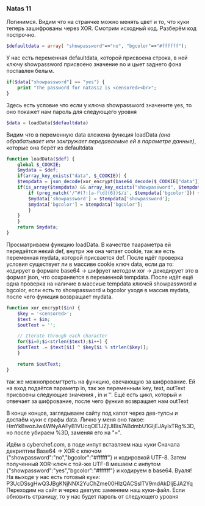 ### Natas 11
Логинимся. Видим что на странчке можно менять цвет и то, что куки теперь зашифрованы через XOR. Смотрим исходный код.
Разберём код построчно.

```php
$defaultdata = array( "showpassword"=>"no", "bgcolor"=>"#ffffff");
```
У нас есть переменная defaultdata, которой присвоена строка, в ней ключу showpassword присвоено значение no и цыет заднего фона поставлен белым.

```php
if($data["showpassword"] == "yes") {
    print "The password for natas12 is <censored><br>";
}
```
Здесь есть условие что если у ключа showpassword значените yes, то оно покажет нам пароль для следующего уровня

```php
$data = loadData($defaultdata)
```
Видим что в переменную data вложена функция loadData _(она обрабатывает или закгружает передаваемые ей в параметре данные)_, которые она берёт из defaultdata

```php
function loadData($def) {
    global $_COOKIE;
    $mydata = $def;
    if(array_key_exists("data", $_COOKIE)) {
    $tempdata = json_decode(xor_encrypt(base64_decode($_COOKIE["data"])), true);
    if(is_array($tempdata) && array_key_exists("showpassword", $tempdata) && array_key_exists("bgcolor", $tempdata)) {
        if (preg_match('/^#(?:[a-f\d]{6})$/i', $tempdata['bgcolor'])) {
        $mydata['showpassword'] = $tempdata['showpassword'];
        $mydata['bgcolor'] = $tempdata['bgcolor'];
        }
    }
    }
    return $mydata;
}
```
Просматриваем функцию loadData. В качестве паараметра ей передаётся некий def, внутри же она читает cookie, так же есть переменная mydata, которой присвается def. 
После идёт проверка условия существует ли в массиве cookie ключ data, если да то: кодирует в формате base64 -> шифрует методом xor -> декодирует это в формат json, что сохраняется в переменной tempdata. 
После идёт ещё одна проверка на наличие в массиые tempdata ключей showpassword и bgcolor, если есть то showpassword и bgcolor уходя в массив mydata, после чего функция возвращает mydata.

```php
function xor_encrypt($in) {
    $key = '<censored>';
    $text = $in;
    $outText = '';

    // Iterate through each character
    for($i=0;$i<strlen($text);$i++) {
    $outText .= $text[$i] ^ $key[$i % strlen($key)];
    }

    return $outText;
}
```
так же можнопросмгтреть на функцию, овечающую за шифрование. Ей на вход подаётся параметр in, так же переменным key, text, outText присвоены следующие значения <censored>, in и ''.
Ещё есть цикл, который и отвечает за шифрование, после чего функия возвращает нам outText

В конце концов, заглядываем сайту под капот через дев-тулсы и достаём куки с графы data. Лично у меня оно такое: HmYkBwozJw4WNyAAFyB1VUcqOE1JZjUIBis7ABdmbU1GIjEJAyIxTRg%3D, но после убираем %3D, заменяя его на "=".

Идём в cyberchef.com, в поде инпут вставляем наш куки
Сначала декриптим Base64 -> XOR с ключом {"showpassword":"no","bgcolor":"#ffffff"} и кодировкой UTF-8. 
Затем полученный XOR-ключ с той-же UTF-8 мешаем с инпутом {"showpassword":"yes","bgcolor":"#ffffff"} и кодируем в base64. Вуаля! На выходе у нас есть готовый куки: P3UcDSsgHwQ3JBgKNjNNX2YuChZme00HIzQACSslTV9mdAkDIjEJA2Yq
Переходим на сайт и через девтулс заменяем наш куки-файл. Если обновить страницу, то у нас будет пароль от следующего уровня

[//]: # (я нихуя не понимаю ч тут делать, ну вот не ебу, надо в дискорд будет напаисать)